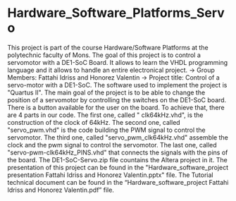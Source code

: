 # Hardware_Software_Platforms_Servo

This project is part of the course Hardware/Software Platforms at the polytechnic faculty of Mons. 
The goal of this project is to control a servomotor with a DE1-SoC Board. It allows to learn the VHDL programming language and it allows to handle an entire electronical project.
 -> Group Members: Fattahi Idriss and Honorez Valentin
 -> Project title: Control of a servo-motor with a DE1-SoC.
The software used to implement the project is "Quartus II".
The main goal of the project is to be able to change the position of a servomotor by controlling the switches on the DE1-SoC board. There is a button available for the user on the board.
To achieve that, there are 4 parts in our code. 
The first one, called " clk64kHz.vhd", is the construction of the clock of 64kHz. 
The second one, called "servo_pwm.vhd" is the code building the PWM signal to control the servomotor. 
The third one, called "servo_pwm_clk64kHz.vhd" assemble the clock and the pwm signal to control the servomotor. 
The last one, called  "servo-pwm-clk64kHz_PINS.vhd" that connects the signals with the pins of the board.
The DE1-SoC-Servo.zip file countains the Altera project in it. 
The presentation of this project can be found in the "Hardware_software_project presentation Fattahi Idriss and Honorez Valentin.pptx" file.
The Tutorial technical document can be found in the  “Hardware_software_project Fattahi Idriss and Honorez Valentin.pdf” file.
